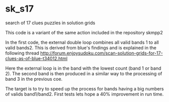 # sk_s17
search of 17 clues puzzles in solution grids

This code is a variant of the same action included in the repository skmpp2

In the first code, the external double loop combines all valid bands 1 to all valid bands2.
This is derived from blue's findings and is explained in the following thread
http://forum.enjoysudoku.com/scan-solution-grids-for-17-clues-as-of-blue-t34012.html

Here the external loop is in the band with the lowest count (band 1 or band 2).
The second band is then produced in a similar way to the processing of band 3 in the previous coe.

The target is to try to speed up the process for bands having a big numbers of valids band1/band2.
First tests lets hope a 40% improvement in run time.
